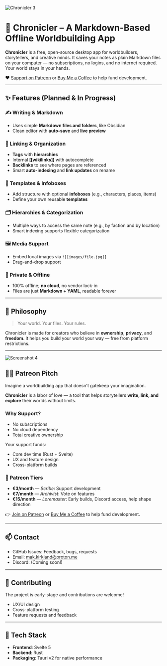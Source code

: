 ![Chronicler 3](https://github.com/user-attachments/assets/f2354038-baf7-41f3-865d-24f7aca63776)

# 📘 Chronicler – A Markdown-Based Offline Worldbuilding App

**Chronicler** is a free, open-source desktop app for worldbuilders, storytellers, and creative minds. It saves your notes as plain Markdown files on your computer — no subscriptions, no logins, and no internet required. Your world stays in your hands.

❤️ [Support on Patreon](https://patreon.com/ChroniclerWorldbuilder) or [Buy Me a Coffee](https://buymeacoffee.com/chronicler) to help fund development.

---

## ✨ Features (Planned & In Progress)

### ✍️ Writing & Markdown

- Uses simple **Markdown files and folders**, like Obsidian
- Clean editor with **auto-save** and **live preview**

### 🔗 Linking & Organization

- **Tags** with **hierarchies**
- Internal **[[wikilinks]]** with autocomplete
- **Backlinks** to see where pages are referenced
- Smart **auto-indexing** and **link updates** on rename  

### 📇 Templates & Infoboxes

- Add structure with optional **infoboxes** (e.g., characters, places, items)
- Define your own reusable **templates**

### 🗂️ Hierarchies & Categorization

- Multiple ways to access the same note (e.g., by faction and by location)
- Smart indexing supports flexible categorization

### 🖼️ Media Support

- Embed local images via `![[images/file.jpg]]`
- Drag-and-drop support

### 🔐 Private & Offline

- 100% offline; **no cloud**, no vendor lock-in
- Files are just **Markdown + YAML**, readable forever

---

## 🧭 Philosophy

> Your world. Your files. Your rules.

Chronicler is made for creators who believe in **ownership**, **privacy**, and **freedom**. It helps you build your world your way — free from platform restrictions.  

---

![Screenshot 4](https://github.com/user-attachments/assets/9b266b2b-ecaf-46af-9ffb-b669f6907231)

## 🧙‍♂️ Patreon Pitch

Imagine a worldbuilding app that doesn't gatekeep your imagination.

**Chronicler** is a labor of love — a tool that helps storytellers **write, link, and explore** their worlds without limits.

### Why Support?

- No subscriptions
- No cloud dependency
- Total creative ownership

Your support funds:

- Core dev time (Rust + Svelte)
- UX and feature design
- Cross-platform builds

### 🎁 Patreon Tiers

- **€3/month** — *Scribe*: Support development
- **€7/month** — *Archivist*: Vote on features
- **€15/month** — *Loremaster*: Early builds, Discord access, help shape direction

👉 [Join on Patreon](https://patreon.com/ChroniclerWorldbuilder) or [Buy Me a Coffee](https://buymeacoffee.com/chronicler) to help fund development.

---

## 📫 Contact

- GitHub Issues: Feedback, bugs, requests
- Email: [mak.kirkland@proton.me](mailto:mak.kirkland@proton.me)
- Discord: (Coming soon!)

---

## 🤝 Contributing

The project is early-stage and contributions are welcome!

- UX/UI design
- Cross-platform testing
- Feature requests and feedback

---

## 🚀 Tech Stack

- **Frontend**: Svelte 5
- **Backend**: Rust
- **Packaging**: Tauri v2 for native performance
